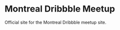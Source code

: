 Montreal Dribbble Meetup
========================

Official site for the Montreal Dribbble meetup site.

